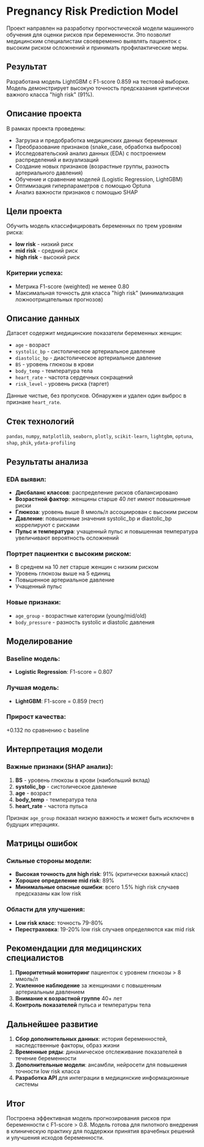 # Pregnancy Risk Prediction Model

Проект направлен на разработку прогностической модели машинного обучения для оценки рисков при беременности. Это позволит медицинским специалистам своевременно выявлять пациенток с высоким риском осложнений и принимать профилактические меры.

## Результат
Разработана модель LightGBM с F1-score 0.859 на тестовой выборке. Модель демонстрирует высокую точность предсказания критически важного класса "high risk" (91%).

## Описание проекта
В рамках проекта проведены:

- Загрузка и предобработка медицинских данных беременных
- Преобразование признаков (snake_case, обработка выбросов)
- Исследовательский анализ данных (EDA) с построением распределений и визуализаций
- Создание новых признаков (возрастные группы, разность артериального давления)
- Обучение и сравнение моделей (Logistic Regression, LightGBM)
- Оптимизация гиперпараметров с помощью Optuna
- Анализ важности признаков с помощью SHAP

## Цели проекта
Обучить модель классифицировать беременных по трем уровням риска:
- **low risk** - низкий риск
- **mid risk** - средний риск  
- **high risk** - высокий риск

### Критерии успеха:
- Метрика F1-score (weighted) не менее 0.80
- Максимальная точность для класса "high risk" (минимализация ложноотрицательных прогнозов)

## Описание данных
Датасет содержит медицинские показатели беременных женщин:
- `age` - возраст
- `systolic_bp` - систолическое артериальное давление
- `diastolic_bp` - диастолическое артериальное давление  
- `BS` - уровень глюкозы в крови
- `body_temp` - температура тела
- `heart_rate` - частота сердечных сокращений
- `risk_level` - уровень риска (таргет)

Данные чистые, без пропусков. Обнаружен и удален один выброс в признаке `heart_rate`.

## Стек технологий
`pandas`, `numpy`, `matplotlib`, `seaborn`, `plotly`, `scikit-learn`, `lightgbm`, `optuna`, `shap`, `phik`, `ydata-profiling`

## Результаты анализа

### EDA выявил:
- **Дисбаланс классов**: распределение рисков сбалансировано
- **Возрастной фактор**: женщины старше 40 лет имеют повышенные риски
- **Глюкоза**: уровень выше 8 ммоль/л ассоциирован с высоким риском
- **Давление**: повышенные значения systolic_bp и diastolic_bp коррелируют с рисками
- **Пульс и температура**: учащенный пульс и повышенная температура увеличивают вероятность осложнений

### Портрет пациентки с высоким риском:
- В среднем на 10 лет старше женщин с низким риском
- Уровень глюкозы выше на 5 единиц
- Повышенное артериальное давление
- Учащенный пульс

### Новые признаки:
- `age_group` - возрастные категории (young/mid/old)
- `body_pressure` - разность systolic и diastolic давления

## Моделирование

### Baseline модель:
- **Logistic Regression**: F1-score = 0.807

### Лучшая модель:
- **LightGBM**: F1-score = 0.859 (тест)

### Прирост качества:
+0.132 по сравнению с baseline

## Интерпретация модели

### Важные признаки (SHAP анализ):
1. **BS** - уровень глюкозы в крови (наибольший вклад)
2. **systolic_bp** - систолическое давление
3. **age** - возраст
4. **body_temp** - температура тела
5. **heart_rate** - частота пульса

Признак `age_group` показал низкую важность и может быть исключен в будущих итерациях.

## Матрицы ошибок

### Сильные стороны модели:
- **Высокая точность для high risk**: 91% (критически важный класс)
- **Хорошее определение mid risk**: 89%
- **Минимальные опасные ошибки**: всего 1.5% high risk случаев предсказаны как low risk

### Области для улучшения:
- **Low risk класс**: точность 79-80%
- **Перестраховка**: 19-20% low risk случаев определяются как mid risk

## Рекомендации для медицинских специалистов

1. **Приоритетный мониторинг** пациенток с уровнем глюкозы > 8 ммоль/л
2. **Усиленное наблюдение** за женщинами с повышенным артериальным давлением
3. **Внимание к возрастной группе** 40+ лет
4. **Контроль показателей** пульса и температуры тела

## Дальнейшее развитие

1. **Сбор дополнительных данных**: история беременностей, наследственные факторы, образ жизни
2. **Временные ряды**: динамическое отслеживание показателей в течение беременности
3. **Дополнительные модели**: ансамбли, нейросети для повышения точности low risk класса
4. **Разработка API** для интеграции в медицинские информационные системы

## Итог
Построена эффективная модель прогнозирования рисков при беременности с F1-score > 0.8. Модель готова для пилотного внедрения в клиническую практику для поддержки принятия врачебных решений и улучшения исходов беременности.

